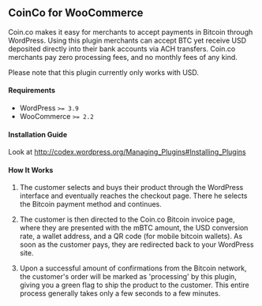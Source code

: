 ## CoinCo for WooCommerce

Coin.co makes it easy for merchants to accept payments in Bitcoin through WordPress. Using this plugin merchants can accept BTC yet receive USD deposited directly into their bank accounts via ACH transfers. Coin.co merchants pay zero processing fees, and no monthly fees of any kind. 

Please note that this plugin currently only works with USD.


#### Requirements

* WordPress `>= 3.9`
* WooCommerce `>= 2.2`


#### Installation Guide

Look at http://codex.wordpress.org/Managing_Plugins#Installing_Plugins

#### How It Works
 
1. The customer selects and buys their product through the WordPress interface and eventually reaches the checkout page. There he selects the Bitcoin payment method and continues.

2. The customer is then directed to the Coin.co Bitcoin invoice page, where they are presented with the mBTC amount, the USD conversion rate, a wallet address, and a QR code (for mobile bitcoin wallets). As soon as the customer pays, they are redirected back to your WordPress site.

3. Upon a successful amount of confirmations from the Bitcoin network, the customer's order will be marked as 'processing' by this plugin, giving you a green flag to ship the product to the customer. This entire process generally takes only a few seconds to a few minutes.
 
